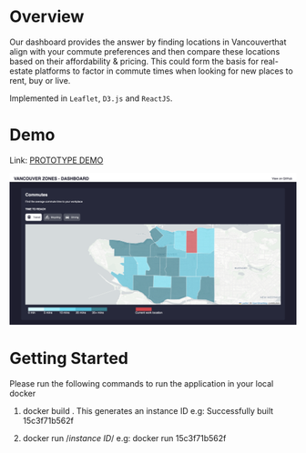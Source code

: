 

# Overview
Our dashboard provides the answer by finding locations in Vancouverthat align with your commute preferences and then compare these locations based on their affordability & pricing. This could form the basis for real-estate platforms to factor in commute times when looking for new places to rent, buy or live.

Implemented in `Leaflet`, `D3.js` and `ReactJS`.

# Demo
Link: [PROTOTYPE DEMO](http://164.92.83.22) <br>


![Dashboard](/images/dashboard.png)

# Getting Started
Please run the following commands to run the application in your local docker

1. docker build .
This generates an instance ID
e.g: Successfully built 15c3f71b562f

2. docker run /*instance ID*/
e.g: docker run 15c3f71b562f


